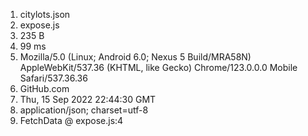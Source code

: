 1. citylots.json
2. expose.js
3. 235 B
4. 99 ms
5. Mozilla/5.0 (Linux; Android 6.0; Nexus 5 Build/MRA58N) AppleWebKit/537.36 (KHTML, like Gecko) Chrome/123.0.0.0 Mobile Safari/537.36.36
6. GitHub.com
7. Thu, 15 Sep 2022 22:44:30 GMT
8. application/json; charset=utf-8
9. FetchData @ expose.js:4
